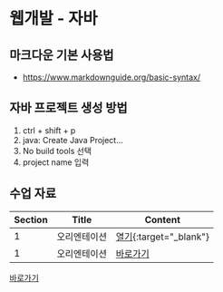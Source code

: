 # 웹개발 - 자바
## 마크다운 기본 사용법
+ https://www.markdownguide.org/basic-syntax/

## 자바 프로젝트 생성 방법
1. ctrl + shift + p
2. java: Create Java Project...
3. No build tools 선택
4. project name 입력

## 수업 자료
|Section|Title|Content|
|-------|-----|-------|
|1|오리엔테이션|[열기](https://treasure-snow-23c.notion.site/1-b7804cf77ba84e3cb6c3377d9711b476?pvs=4){:target="_blank"}|
|1|오리엔테이션|<a href="[https://www.markdownguide.org](https://treasure-snow-23c.notion.site/1-b7804cf77ba84e3cb6c3377d9711b476?pvs=4)" target="_blank">바로가기</a>|
<a href="[https://www.markdownguide.org](https://treasure-snow-23c.notion.site/1-b7804cf77ba84e3cb6c3377d9711b476?pvs=4)" target="_blank">바로가기</a>
